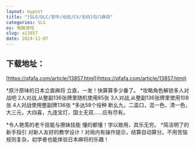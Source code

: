 ```yaml
---
layout: mypost
title: "[SLG/DLC/官中/动态/CV/无码]勾八麻将"
categories: SLG
os: 电脑游戏
slug: a13857
date: 2024-11-07
---
```


## 下载地址：

[https://qfafa.com/article/13857.html](https://qfafa.com/article/13857.html)

\*原汁原味的日本立直麻将 立直，一发！快算算多少番了。 \*攻略角色解锁多人对战吧 2人对战,从整副136张牌里随机使用85张 3人对战,从整副136张牌里使用108张 4人对战使用整副牌136张 \*多达58个役种 断幺九，二盃口，混一色，清一色，大三元，大四喜，九连宝灯，国士无双……应有尽有。

\*令人艳羡的老千技能与撩妹技能 懂的都懂！学以致用，其乐无穷。 \*简洁明了的新手指引 对新人友好的教学设计！对局内有操作提示，结算自动算分。不用苦恼规则复杂，初学者也能体验日本麻将的乐趣！